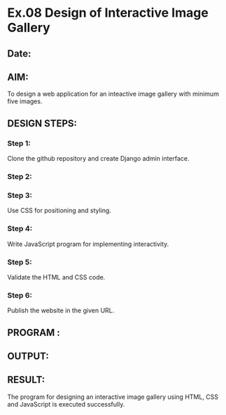 # Ex.08 Design of Interactive Image Gallery
## Date:

## AIM:
To design a web application for an inteactive image gallery with minimum five images.

## DESIGN STEPS:

### Step 1:
Clone the github repository and create Django admin interface.

### Step 2:

### Step 3:
Use CSS for positioning and styling.

### Step 4:
Write JavaScript program for implementing interactivity.

### Step 5:
Validate the HTML and CSS code.

### Step 6:
Publish the website in the given URL.

## PROGRAM :

## OUTPUT:

## RESULT:
The program for designing an interactive image gallery using HTML, CSS and JavaScript is executed successfully.
